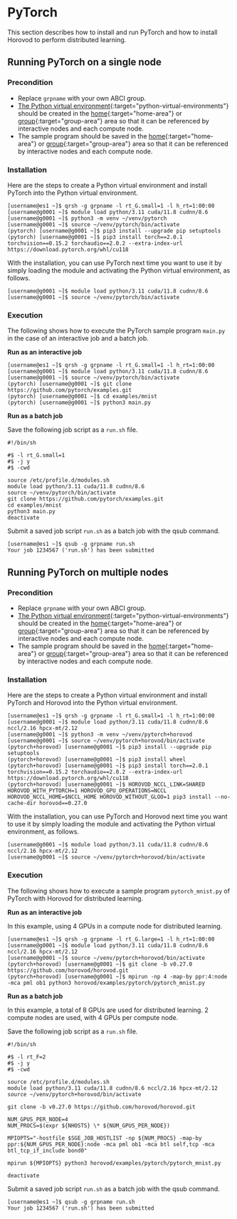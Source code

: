# PyTorch

This section describes how to install and run PyTorch and how to install Horovod to perform distributed learning.

## Running PyTorch on a single node

### Precondition

- Replace `grpname` with your own ABCI group.
- [The Python virtual environment](../python.md#python-virtual-environments){:target="python-virtual-environments"} should be created in the [home](../storage.md#home-area){:target="home-area"} or [group](../storage.md#group-area){:target="group-area"} area so that it can be referenced by interactive nodes and each compute node.
- The sample program should be saved in the [home](../storage.md#home-area){:target="home-area"} or [group](../storage.md#group-area){:target="group-area"} area so that it can be referenced by interactive nodes and each compute node.

### Installation

Here are the steps to create a Python virtual environment and install PyTorch into the Python virtual environment.

```
[username@es1 ~]$ qrsh -g grpname -l rt_G.small=1 -l h_rt=1:00:00
[username@g0001 ~]$ module load python/3.11 cuda/11.8 cudnn/8.6
[username@g0001 ~]$ python3 -m venv ~/venv/pytorch
[username@g0001 ~]$ source ~/venv/pytorch/bin/activate
(pytorch) [username@g0001 ~]$ pip3 install --upgrade pip setuptools
(pytorch) [username@g0001 ~]$ pip3 install torch==2.0.1 torchvision==0.15.2 torchaudio==2.0.2 --extra-index-url https://download.pytorch.org/whl/cu118
```

With the installation, you can use PyTorch next time you want to use it by simply loading the module and activating the Python virtual environment, as follows.

```
[username@g0001 ~]$ module load python/3.11 cuda/11.8 cudnn/8.6
[username@g0001 ~]$ source ~/venv/pytorch/bin/activate
```

### Execution

The following shows how to execute the PyTorch sample program `main.py` in the case of an interactive job and a batch job.

**Run as an interactive job**

```
[username@es1 ~]$ qrsh -g grpname -l rt_G.small=1 -l h_rt=1:00:00
[username@g0001 ~]$ module load python/3.11 cuda/11.8 cudnn/8.6
[username@g0001 ~]$ source ~/venv/pytorch/bin/activate
(pytorch) [username@g0001 ~]$ git clone https://github.com/pytorch/examples.git
(pytorch) [username@g0001 ~]$ cd examples/mnist
(pytorch) [username@g0001 ~]$ python3 main.py
```

**Run as a batch job**

Save the following job script as a `run.sh` file.

```shell
#!/bin/sh

#$ -l rt_G.small=1
#$ -j y
#$ -cwd

source /etc/profile.d/modules.sh
module load python/3.11 cuda/11.8 cudnn/8.6
source ~/venv/pytorch/bin/activate
git clone https://github.com/pytorch/examples.git
cd examples/mnist
python3 main.py
deactivate
```

Submit a saved job script `run.sh` as a batch job with the qsub command.

```
[username@es1 ~]$ qsub -g grpname run.sh
Your job 1234567 ('run.sh') has been submitted
```

## Running PyTorch on multiple nodes

### Precondition

- Replace `grpname` with your own ABCI group.
- [The Python virtual environment](../python.md#python-virtual-environments){:target="python-virtual-environments"} should be created in the [home](../storage.md#home-area){:target="home-area"} or [group](../storage.md#group-area){:target="group-area"} area so that it can be referenced by interactive nodes and each compute node.
- The sample program should be saved in the [home](../storage.md#home-area){:target="home-area"} or [group](../storage.md#group-area){:target="group-area"} area so that it can be referenced by interactive nodes and each compute node.

### Installation

Here are the steps to create a Python virtual environment and install PyTorch and Horovod into the Python virtual environment.

```
[username@es1 ~]$ qrsh -g grpname -l rt_G.small=1 -l h_rt=1:00:00
[username@g0001 ~]$ module load python/3.11 cuda/11.8 cudnn/8.6 nccl/2.16 hpcx-mt/2.12
[username@g0001 ~]$ python3 -m venv ~/venv/pytorch+horovod
[username@g0001 ~]$ source ~/venv/pytorch+horovod/bin/activate
(pytorch+horovod) [username@g0001 ~]$ pip3 install --upgrade pip setuptools
(pytorch+horovod) [username@g0001 ~]$ pip3 install wheel
(pytorch+horovod) [username@g0001 ~]$ pip3 install torch==2.0.1 torchvision==0.15.2 torchaudio==2.0.2 --extra-index-url https://download.pytorch.org/whl/cu118
(pytorch+horovod) [username@g0001 ~]$ HOROVOD_NCCL_LINK=SHARED HOROVOD_WITH_PYTORCH=1 HOROVOD_GPU_OPERATIONS=NCCL HOROVOD_NCCL_HOME=$NCCL_HOME HOROVOD_WITHOUT_GLOO=1 pip3 install --no-cache-dir horovod==0.27.0
```

With the installation, you can use PyTorch and Horovod next time you want to use it by simply loading the module and activating the Python virtual environment, as follows.

```
[username@g0001 ~]$ module load python/3.11 cuda/11.8 cudnn/8.6 nccl/2.16 hpcx-mt/2.12
[username@g0001 ~]$ source ~/venv/pytorch+horovod/bin/activate
```

### Execution

The following shows how to execute a sample program `pytorch_mnist.py` of PyTorch with Horovod for distributed learning.

**Run as an interactive job**

In this example, using 4 GPUs in a compute node for distributed learning.

```
[username@es1 ~]$ qrsh -g grpname -l rt_G.large=1 -l h_rt=1:00:00
[username@g0001 ~]$ module load python/3.11 cuda/11.8 cudnn/8.6 nccl/2.16 hpcx-mt/2.12
[username@g0001 ~]$ source ~/venv/pytorch+horovod/bin/activate
(pytorch+horovod) [username@g0001 ~]$ git clone -b v0.27.0 https://github.com/horovod/horovod.git
(pytorch+horovod) [username@g0001 ~]$ mpirun -np 4 -map-by ppr:4:node -mca pml ob1 python3 horovod/examples/pytorch/pytorch_mnist.py
```

**Run as a batch job**

In this example, a total of 8 GPUs are used for distributed learning. 2 compute nodes are used, with 4 GPUs per compute node.

Save the following job script as a `run.sh` file.

```shell
#!/bin/sh

#$ -l rt_F=2
#$ -j y
#$ -cwd

source /etc/profile.d/modules.sh
module load python/3.11 cuda/11.8 cudnn/8.6 nccl/2.16 hpcx-mt/2.12
source ~/venv/pytorch+horovod/bin/activate

git clone -b v0.27.0 https://github.com/horovod/horovod.git

NUM_GPUS_PER_NODE=4
NUM_PROCS=$(expr ${NHOSTS} \* ${NUM_GPUS_PER_NODE})

MPIOPTS="-hostfile $SGE_JOB_HOSTLIST -np ${NUM_PROCS} -map-by ppr:${NUM_GPUS_PER_NODE}:node -mca pml ob1 -mca btl self,tcp -mca btl_tcp_if_include bond0"

mpirun ${MPIOPTS} python3 horovod/examples/pytorch/pytorch_mnist.py

deactivate
```

Submit a saved job script `run.sh` as a batch job with the qsub command.

```
[username@es1 ~]$ qsub -g grpname run.sh
Your job 1234567 ('run.sh') has been submitted
```

